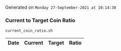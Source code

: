 Generated on `Monday 27-September-2021 at 10:14:30`

### Current to Target Coin Ratio
`current_coin_ratio.sh`

Date|Current|Target|Ratio
---|---|---|---

